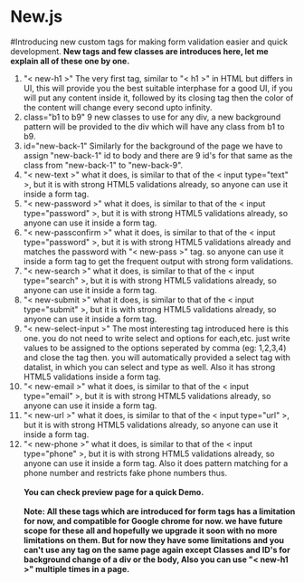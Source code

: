 # New.js
#Introducing new custom tags for making form validation easier and quick development.
<b>New tags and few classes are introduces here, let me explain all of these one by one.</b>

1. "< new-h1 >" The very first tag, similar to "< h1 >" in HTML but differs in UI, this will provide you the best suitable interphase for a good UI, if you will put any content inside it, followed by its closing tag then the color of the content will change every second upto infinity.
2. class="b1 to b9" 9 new classes to use for any div, a new background pattern will be provided to the div which will have any class from b1 to b9.
3. id="new-back-1" Similarly for the background of the page we have to assign "new-back-1" id to body and there are 9 id's for that same as the class from "new-back-1" to "new-back-9".
4. "< new-text >" what it does, is similar to that of the < input type="text" >, but it is with strong HTML5 validations already, so anyone can use it inside a form tag.
5. "< new-password >" what it does, is similar to that of the < input type="password" >, but it is with strong HTML5 validations already, so anyone can use it inside a form tag.
6. "< new-passconfirm >" what it does, is similar to that of the < input type="password" >, but it is with strong HTML5 validations already and matches the password with "< new-pass >" tag. so anyone can use it inside a form tag to get the frequent output with strong form validations.
7. "< new-search >" what it does, is similar to that of the < input type="search" >, but it is with strong HTML5 validations already, so anyone can use it inside a form tag.
8. "< new-submit >" what it does, is similar to that of the < input type="submit" >, but it is with strong HTML5 validations already, so anyone can use it inside a form tag.
9. "< new-select-input >" The most interesting tag introduced here is this one. you do not need to write select and options for each,etc. just write values to be assigned to the options seperated by comma (eg: 1,2,3,4) and close the tag then. you will automatically provided a select tag with datalist, in which you can select and type as well. Also it has strong HTML5 validations inside a form tag.
10. "< new-email >" what it does, is similar to that of the < input type="email" >, but it is with strong HTML5 validations already, so anyone can use it inside a form tag.
11. "< new-url >" what it does, is similar to that of the < input type="url" >, but it is with strong HTML5 validations already, so anyone can use it inside a form tag.
12. "< new-phone >" what it does, is similar to that of the < input type="phone" >, but it is with strong HTML5 validations already, so anyone can use it inside a form tag. Also it does pattern matching for a phone number and restricts fake phone numbers thus.
<br /><br />
<b>You can check preview page for a quick Demo.</b><br /><br />
<b>Note: All these tags which are introduced for form tags has a limitation for now, and compatible for Google chrome for now. we have future scope for these all and hopefully we upgrade it soon with no more limitations on them. But for now they have some limitations and you can't use any tag on the same page again except Classes and ID's for background change of a div or the body, Also you can use "< new-h1 >" multiple times in a page.</b>



